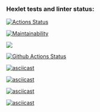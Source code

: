 ### Hexlet tests and linter status:
[![Actions Status](https://github.com/gabady13/python-project-lvl1/workflows/hexlet-check/badge.svg)](https://github.com/gabady13/python-project-lvl1/actions)

[![Maintainability](https://api.codeclimate.com/v1/badges/a99a88d28ad37a79dbf6/maintainability)](https://codeclimate.com/github/codeclimate/codeclimate/maintainability)

<a href="https://codeclimate.com/github/codeclimate/codeclimate/test_coverage"><img src="https://api.codeclimate.com/v1/badges/a99a88d28ad37a79dbf6/test_coverage" /></a>

[![Github Actions Status](https://github.com/gabady13/python-project-lvl1/workflows/SuperLinter/badge.svg)](https://github.com/gabady13/python-project-lvl1/actions)

[![asciicast](https://asciinema.org/a/XsBOTbvqVE7DQfDnWZPEM9Tzr.svg)](https://asciinema.org/a/XsBOTbvqVE7DQfDnWZPEM9Tzr)

[![asciicast](https://asciinema.org/a/1TlW99SDSNzn3bwFkZ8d2woNA.svg)](https://asciinema.org/a/1TlW99SDSNzn3bwFkZ8d2woNA)

[![asciicast](https://asciinema.org/a/2ekOQtIIJuUVCRFldTjqkX6jd.svg)](https://asciinema.org/a/2ekOQtIIJuUVCRFldTjqkX6jd)

[![asciicast](https://asciinema.org/a/jWI1BNHQxkhxNhHeYSjCixNnA.svg)](https://asciinema.org/a/jWI1BNHQxkhxNhHeYSjCixNnA)
